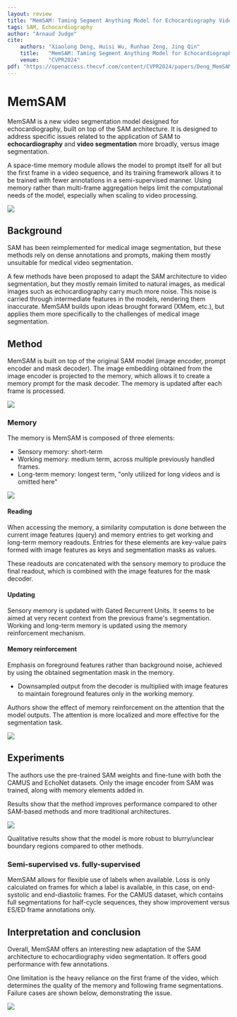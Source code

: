```yaml
---
layout: review
title: "MemSAM: Taming Segment Anything Model for Echocardiography Video Segmentation"
tags: SAM, Echocardiography 
author: "Arnaud Judge"
cite:
    authors: "Xiaolong Deng, Huisi Wu, Runhao Zeng, Jing Qin"
    title:   "MemSAM: Taming Segment Anything Model for Echocardiography Video Segmentation"
    venue:   "CVPR2024"
pdf: "https://openaccess.thecvf.com/content/CVPR2024/papers/Deng_MemSAM_Taming_Segment_Anything_Model_for_Echocardiography_Video_Segmentation_CVPR_2024_paper.pdf"
---
```


# MemSAM

MemSAM is a new video segmentation model designed for echocardiography, built on top of the SAM architecture.
It is designed to address specific issues related to the application of SAM to **echocardiography** and **video segmentation** more broadly, versus image segmentation.

A space-time memory module allows the model to prompt itself for all but the first frame in a video sequence, and its training framework allows it to be trained with fewer annotations in a semi-supervised manner.
Using memory rather than multi-frame aggregation helps limit the computational needs of the model, especially when scaling to video processing.

![](/article/images/MemSAM/memsam_fig2.png)

## Background

SAM has been reimplemented for medical image segmentation, but these methods rely on dense annotations and prompts, making them mostly unsuitable for medical video segmentation.

A few methods have been proposed to adapt the SAM architecture to video segmentation, but they mostly remain limited to natural images, as medical images such as echocardiography carry much more noise.
This noise is carried through intermediate features in the models, rendering them inaccurate.
MemSAM builds upon ideas brought forward (XMem, etc.), but applies them more specifically to the challenges of medical image segmentation.

## Method 

MemSAM is built on top of the original SAM model (image encoder, prompt encoder and mask decoder).
The image embedding obtained from the image encoder is projected to the memory, which allows it to create a memory prompt for the mask decoder. 
The memory is updated after each frame is processed.

![](/article/images/MemSAM/memsam_fig3.png)

### Memory
The memory is MemSAM is composed of three elements:
* Sensory memory: short-term
* Working memory: medium term, across multiple previously handled frames.
* Long-term memory: longest term, "only utilized for long videos and is omitted here"

![](/article/images/MemSAM/memsam_fig4.png)

#### Reading

When accessing the memory, a similarity computation is done between the current image features (query) and memory entries to get working and long-term memory readouts.
Entries for these elements are key-value pairs formed with image features as keys and segmentation masks as values.

These readouts are concatenated with the sensory memory to produce the final readout, which is combined with the image features for the mask decoder.

#### Updating
Sensory memory is updated with Gated Recurrent Units. It seems to be aimed at very recent context from the previous frame's segmentation.
Working and long-term memory is updated using the memory reinforcement mechanism.

#### Memory reinforcement

Emphasis on foreground features rather than background noise, achieved by using the obtained segmentation mask in the memory. 
* Downsampled output from the decoder is multiplied with image features to maintain foreground features only in the working memory. 

Authors show the effect of memory reinforcement on the attention that the model outputs. 
The attention is more localized and more effective for the segmentation task.

![](/article/images/MemSAM/memsam_fig7.png)

## Experiments

The authors use the pre-trained SAM weights and fine-tune with both the CAMUS and EchoNet datasets.
Only the image encoder from SAM was trained, along with memory elements added in.

Results show that the method improves performance compared to other SAM-based methods and more traditional architectures.

![](/article/images/MemSAM/memsam_results.png)

Qualitative results show that the model is more robust to blurry/unclear boundary regions compared to other methods. 

### Semi-supervised vs. fully-supervised

MemSAM allows for flexible use of labels when available. 
Loss is only calculated on frames for which a label is available, in this case, on end-systolic and end-diastolic frames.
For the CAMUS dataset, which contains full segmentations for half-cycle sequences, they show improvement versus ES/ED frame annotations only. 

## Interpretation and conclusion

Overall, MemSAM offers an interesting new adaptation of the SAM architecture to echocardiography video segmentation. 
It offers good performance with few annotations.

One limitation is the heavy reliance on the first frame of the video, which determines the quality of the memory and following frame segmentations.
Failure cases are shown below, demonstrating the issue.

![](/article/images/MemSAM/memsam_fig9.png)




